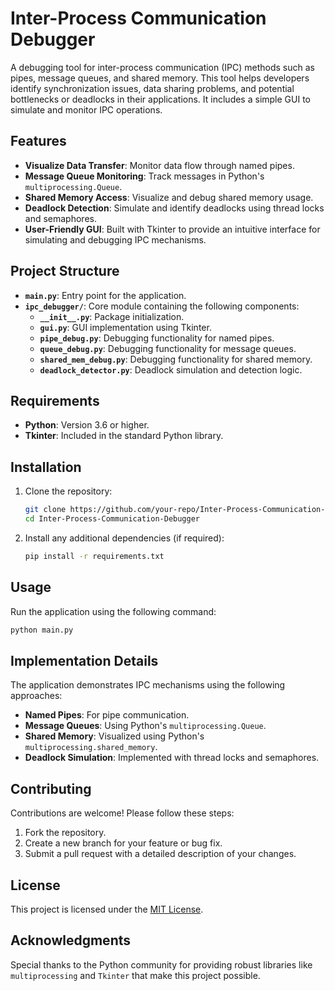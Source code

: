 # Inter-Process Communication Debugger

A debugging tool for inter-process communication (IPC) methods such as pipes, message queues, and shared memory. This tool helps developers identify synchronization issues, data sharing problems, and potential bottlenecks or deadlocks in their applications. It includes a simple GUI to simulate and monitor IPC operations.

## Features

- **Visualize Data Transfer**: Monitor data flow through named pipes.
- **Message Queue Monitoring**: Track messages in Python's `multiprocessing.Queue`.
- **Shared Memory Access**: Visualize and debug shared memory usage.
- **Deadlock Detection**: Simulate and identify deadlocks using thread locks and semaphores.
- **User-Friendly GUI**: Built with Tkinter to provide an intuitive interface for simulating and debugging IPC mechanisms.

## Project Structure

- **`main.py`**: Entry point for the application.
- **`ipc_debugger/`**: Core module containing the following components:
  - **`__init__.py`**: Package initialization.
  - **`gui.py`**: GUI implementation using Tkinter.
  - **`pipe_debug.py`**: Debugging functionality for named pipes.
  - **`queue_debug.py`**: Debugging functionality for message queues.
  - **`shared_mem_debug.py`**: Debugging functionality for shared memory.
  - **`deadlock_detector.py`**: Deadlock simulation and detection logic.

## Requirements

- **Python**: Version 3.6 or higher.
- **Tkinter**: Included in the standard Python library.

## Installation

1. Clone the repository:
   ```bash
   git clone https://github.com/your-repo/Inter-Process-Communication-Debugger.git
   cd Inter-Process-Communication-Debugger
   ```

2. Install any additional dependencies (if required):
   ```bash
   pip install -r requirements.txt
   ```

## Usage

Run the application using the following command:

```bash
python main.py
```

## Implementation Details

The application demonstrates IPC mechanisms using the following approaches:

- **Named Pipes**: For pipe communication.
- **Message Queues**: Using Python's `multiprocessing.Queue`.
- **Shared Memory**: Visualized using Python's `multiprocessing.shared_memory`.
- **Deadlock Simulation**: Implemented with thread locks and semaphores.

## Contributing

Contributions are welcome! Please follow these steps:

1. Fork the repository.
2. Create a new branch for your feature or bug fix.
3. Submit a pull request with a detailed description of your changes.

## License

This project is licensed under the [MIT License](LICENSE).

## Acknowledgments

Special thanks to the Python community for providing robust libraries like `multiprocessing` and `Tkinter` that make this project possible.
